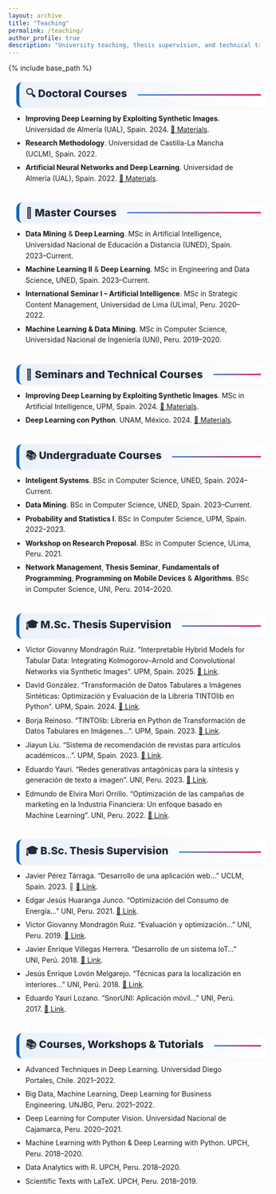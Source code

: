 ```yaml
---
layout: archive
title: "Teaching"
permalink: /teaching/
author_profile: true
description: "University teaching, thesis supervision, and technical training by Manuel Castillo-Cara at undergraduate, master’s and doctoral levels."
---
```


{% include base_path %}

<!-- ✅ SEO Structured Data -->
<script type="application/ld+json">
{
  "@context": "https://schema.org",
  "@type": "Person",
  "name": "Manuel Castillo-Cara",
  "jobTitle": "Professor & Researcher",
  "affiliation": {
    "@type": "EducationalOrganization",
    "name": "Universidad Nacional de Educación a Distancia (UNED)"
  },
  "url": "{{ site.url }}{{ page.url }}",
  "hasCredential": "PhD in Computer Science",
  "description": "University teaching and thesis supervision at doctoral, master’s, and undergraduate levels, along with technical workshops in artificial intelligence, data science, and deep learning."
}
</script>

<style>
  /* ==== Teaching: estilos unificados (alineados con Publications) ==== */
  :root{
    --ink:#1f2937; --muted:#6b7280; --bd:#e5e7eb; --soft:#f8fafc;
    --card:#ffffff; --brand:#1565c0;
  }
  .teach-page{max-width:1050px;margin:0 auto;padding:0 1rem}
  .teach-page h1, .teach-page h2, .teach-page h3 { color: var(--ink); }

  /* Título de sección con barrita */
  .section-title{
    display:flex;align-items:center;gap:.5rem;
    font-size:1.3rem;font-weight:800;color:var(--ink);
    background:linear-gradient(90deg, rgba(21,101,192,.08), #fff);
    border-left:6px solid var(--brand);
    border-radius:12px;
    padding:.5rem .8rem;
    width:100%;
    box-shadow:0 1px 6px rgba(0,0,0,.04);
    margin:1.25rem 0 .7rem;
  }
  .section-title::after{
    content:"";flex:1;height:3px;
    background:linear-gradient(to right,#4a90e2,#e91e63);
    border-radius:2px;margin-left:.8rem;
  }

  /* Listas limpias y legibles */
  .teach-list{margin:.3rem 0 1.1rem; padding-left:1.15rem;}
  .teach-list li{margin:.35rem 0; line-height:1.55;}
  .teach-note{color:var(--muted);}

  /* Separadores suaves entre bloques cuando quieras <hr> */
  .teach-sep{height:0;margin:.6rem 0;border:0}
</style>

<div class="teach-page">

  <h2 class="section-title">🔍 Doctoral Courses</h2>
  <ul class="teach-list">
    <li><strong>Improving Deep Learning by Exploiting Synthetic Images</strong>. Universidad de Almería (UAL), Spain. 2024. <a href="https://github.com/oeg-upm/TINTOlib-Crash_Course" target="_blank" rel="noopener">📂 Materials</a>.</li>
    <li><strong>Research Methodology</strong>. Universidad de Castilla-La Mancha (UCLM), Spain. 2022.</li>
    <li><strong>Artificial Neural Networks and Deep Learning</strong>. Universidad de Almería (UAL), Spain. 2022. <a href="https://github.com/oeg-upm/TINTOlib-Crash_Course" target="_blank" rel="noopener">📂 Materials</a>.</li>
  </ul>

  <hr class="teach-sep">

  <h2 class="section-title">📖 Master Courses</h2>
  <ul class="teach-list">
    <li><strong>Data Mining</strong> &amp; <strong>Deep Learning</strong>. MSc in Artificial Intelligence, Universidad Nacional de Educación a Distancia (UNED), Spain. 2023–Current.</li>
    <li><strong>Machine Learning II</strong> &amp; <strong>Deep Learning</strong>. MSc in Engineering and Data Science, UNED, Spain. 2023–Current.</li>
    <li><strong>International Seminar I – Artificial Intelligence</strong>. MSc in Strategic Content Management, Universidad de Lima (ULima), Peru. 2020–2022.</li>
    <li><strong>Machine Learning &amp; Data Mining</strong>. MSc in Computer Science, Universidad Nacional de Ingeniería (UNI), Peru. 2019–2020.</li>
  </ul>

  <hr class="teach-sep">

  <h2 class="section-title">🎤 Seminars and Technical Courses</h2>
  <ul class="teach-list">
    <li><strong>Improving Deep Learning by Exploiting Synthetic Images</strong>. MSc in Artificial Intelligence, UPM, Spain. 2024. <a href="https://github.com/oeg-upm/TINTOlib-Crash_Course" target="_blank" rel="noopener">📂 Materials</a>.</li>
    <li><strong>Deep Learning con Python</strong>. UNAM, México. 2024. <a href="https://github.com/manwestc/UNAM-Curso-ML-y-DL" target="_blank" rel="noopener">📂 Materials</a>.</li>
  </ul>

  <hr class="teach-sep">

  <h2 class="section-title">📚 Undergraduate Courses</h2>
  <ul class="teach-list">
    <li><strong>Inteligent Systems</strong>. BSc in Computer Science, UNED, Spain. 2024–Current.</li>
    <li><strong>Data Mining</strong>. BSc in Computer Science, UNED, Spain. 2023–Current.</li>
    <li><strong>Probability and Statistics I</strong>. BSc in Computer Science, UPM, Spain. 2022–2023.</li>
    <li><strong>Workshop on Research Proposal</strong>. BSc in Computer Science, ULima, Peru. 2021.</li>
    <li><strong>Network Management</strong>, <strong>Thesis Seminar</strong>, <strong>Fundamentals of Programming</strong>, <strong>Programming on Mobile Devices</strong> &amp; <strong>Algorithms</strong>. BSc in Computer Science, UNI, Peru. 2014–2020.</li>
  </ul>

  <hr class="teach-sep">

  <h2 class="section-title">🎓 M.Sc. Thesis Supervision</h2>
  <ul class="teach-list">
    <li>Victor Giovanny Mondragón Ruiz. “Interpretable Hybrid Models for Tabular Data: Integrating Kolmogorov–Arnold and Convolutional Networks via Synthetic Images”. UPM, Spain. 2025. <a href="https://oa.upm.es" target="_blank" rel="noopener">📂 Link</a>.</li>
    <li>David González. “Transformación de Datos Tabulares a Imágenes Sintéticas: Optimización y Evaluación de la Librería TINTOlib en Python”. UPM, Spain. 2024. <a href="https://oa.upm.es/82830/" target="_blank" rel="noopener">📂 Link</a>.</li>
    <li>Borja Reinoso. “TINTOlib: Librería en Python de Transformación de Datos Tabulares en Imágenes…”. UPM, Spain. 2023. <a href="https://oa.upm.es/75351/" target="_blank" rel="noopener">📂 Link</a>.</li>
    <li>Jiayun Liu. “Sistema de recomendación de revistas para artículos académicos…”. UPM, Spain. 2023. <a href="https://oa.upm.es/75794/" target="_blank" rel="noopener">📂 Link</a>.</li>
    <li>Eduardo Yauri. “Redes generativas antagónicas para la síntesis y generación de texto a imagen”. UNI, Peru. 2023. <a href="http://hdl.handle.net/20.500.14076/26927" target="_blank" rel="noopener">📂 Link</a>.</li>
    <li>Edmundo de Elvira Mori Orrillo. “Optimización de las campañas de marketing en la Industria Financiera: Un enfoque basado en Machine Learning”. UNI, Peru. 2022. <a href="http://hdl.handle.net/20.500.14076/26917" target="_blank" rel="noopener">📂 Link</a>.</li>
  </ul>

  <hr class="teach-sep">

  <h2 class="section-title">🎓 B.Sc. Thesis Supervision</h2>
  <ul class="teach-list">
    <li>Javier Pérez Tárraga. “Desarrollo de una aplicación web…” UCLM, Spain. 2023. <span class="teach-note">📖</span> <a href="#" target="_blank" rel="noopener">📂 Link</a>.</li>
    <li>Edgar Jesús Huaranga Junco. “Optimización del Consumo de Energía…” UNI, Peru. 2021. <a href="http://hdl.handle.net/20.500.14076/22835" target="_blank" rel="noopener">📂 Link</a>.</li>
    <li>Victor Giovanny Mondragón Ruiz. “Evaluación y optimización…” UNI, Peru. 2019. <a href="http://hdl.handle.net/20.500.14076/18948" target="_blank" rel="noopener">📂 Link</a>.</li>
    <li>Javier Enrique Villegas Herrera. “Desarrollo de un sistema IoT…” UNI, Perú. 2018. <a href="http://hdl.handle.net/20.500.14076/18443" target="_blank" rel="noopener">📂 Link</a>.</li>
    <li>Jesús Enrique Lovón Melgarejo. “Técnicas para la localización en interiores…” UNI, Perú. 2018. <a href="http://hdl.handle.net/20.500.14076/15999" target="_blank" rel="noopener">📂 Link</a>.</li>
    <li>Eduardo Yauri Lozano. “SnorUNI: Aplicación móvil…” UNI, Perú. 2017. <a href="http://hdl.handle.net/20.500.14076/5651" target="_blank" rel="noopener">📂 Link</a>.</li>
  </ul>

  <hr class="teach-sep">

  <h2 class="section-title">📚 Courses, Workshops & Tutorials</h2>
  <ul class="teach-list">
    <li>Advanced Techniques in Deep Learning. Universidad Diego Portales, Chile. 2021–2022.</li>
    <li>Big Data, Machine Learning, Deep Learning for Business Engineering. UNJBG, Peru. 2021–2022.</li>
    <li>Deep Learning for Computer Vision. Universidad Nacional de Cajamarca, Peru. 2020–2021.</li>
    <li>Machine Learning with Python &amp; Deep Learning with Python. UPCH, Peru. 2018–2020.</li>
    <li>Data Analytics with R. UPCH, Peru. 2018–2020.</li>
    <li>Scientific Texts with LaTeX. UPCH, Peru. 2018–2019.</li>
  </ul>

</div>